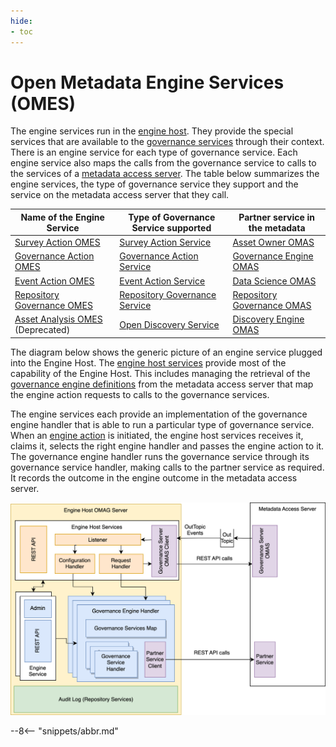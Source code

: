 ```yaml
---
hide:
- toc
---
```


<!-- SPDX-License-Identifier: CC-BY-4.0 -->
<!-- Copyright Contributors to the Egeria project. -->

# Open Metadata Engine Services (OMES)

The engine services run in the [engine host](/concepts/engine-host).  They provide the special services that are available to the [governance services](/concepts/governance-services) through their context.  There is an engine service for each type of governance service.  Each engine service also maps the calls from the governance service to calls to the services of a [metadata access server](/concepts/metadata-access-server).  The table below summarizes the engine services, the type of governance service they support and the service on the metadata access server that they call.

| Name of the Engine Service                                                  | Type of Governance Service supported                                     | Partner service in the metadata                                     |
|-----------------------------------------------------------------------------|--------------------------------------------------------------------------|---------------------------------------------------------------------|
| [Survey Action OMES](/services/omes/survey-action/overview)                 | [Survey Action Service](/concepts/survey-action-service)                 | [Asset Owner OMAS](/services/omas/asset-owner/overview)             |
| [Governance Action OMES](/services/omes/governance-action/overview)         | [Governance Action Service](/concepts/governance-action-service)         | [Governance Engine OMAS](/services/omas/governance-engine/overview) |
| [Event Action OMES](/services/omes/event-action/overview)                   | [Event Action Service](/concepts/event-action-service)                   | [Data Science OMAS](/services/omas/data-science/overview)           |
| [Repository Governance OMES](/services/omes/repository-governance/overview) | [Repository Governance Service](/concepts/repository-governance-service) | [Repository Governance OMAS](/services/omrs)                        |
| [Asset Analysis OMES](/services/omes/asset-analysis/overview) (Deprecated)  | [Open Discovery Service](/concepts/open-discovery-service)               | [Discovery Engine OMAS](/services/omas/discovery-engine/overview)   |


The diagram below shows the generic picture of an engine service plugged into the Engine Host.  The [engine host services](/services/engine-host-services) provide most of the capability of the Engine Host.  This includes managing the retrieval of the [governance engine definitions](/concepts/governance-engine-definition) from the metadata access server that map the engine action requests to calls to the governance services.  

The engine services each provide an implementation of the governance engine handler that is able to run a particular type of governance service.  When an [engine action](/concepts/engine-action) is initiated, the engine host services receives it, claims it, selects the right engine handler and passes the engine action to it.   The governance engine handler runs the governance service through its governance service handler, making calls to the partner service as required.  It records the outcome in the engine outcome in the metadata access server.

![Engine Host Internals](engine-services-engine-host-internals.svg)


--8<-- "snippets/abbr.md"
